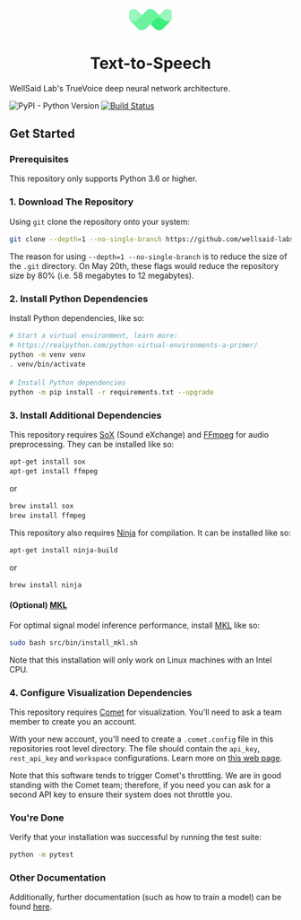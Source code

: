 <p align="center"><img width="15%" src="logo.png" /></p>

<h1 align="center">Text-to-Speech</h3>

WellSaid Lab's TrueVoice deep neural network architecture.

![PyPI - Python Version](https://img.shields.io/badge/python-3.6-blue.svg)
[![Build Status](https://travis-ci.com/wellsaid-labs/Text-to-Speech.svg?token=xKbC739Gn2ssU4AStE7z&branch=master)](https://travis-ci.com/wellsaid-labs/Text-to-Speech)

## Get Started

### Prerequisites

This repository only supports Python 3.6 or higher.

### 1. Download The Repository

Using `git` clone the repository onto your system:

```bash
git clone --depth=1 --no-single-branch https://github.com/wellsaid-labs/Text-to-Speech.git
```

The reason for using `--depth=1 --no-single-branch` is to reduce the size of the `.git` directory.
On May 20th, these flags would reduce the repository size by 80%
(i.e. 58 megabytes to 12 megabytes).

### 2. Install Python Dependencies

Install Python dependencies, like so:

```bash
# Start a virtual environment, learn more:
# https://realpython.com/python-virtual-environments-a-primer/
python -m venv venv
. venv/bin/activate

# Install Python dependencies
python -m pip install -r requirements.txt --upgrade
```

### 3. Install Additional Dependencies

This repository requires [SoX](http://sox.sourceforge.net/) (Sound eXchange) and
[FFmpeg](https://ffmpeg.org/) for audio preprocessing. They can be installed like so:

```bash
apt-get install sox
apt-get install ffmpeg
```

or

```bash
brew install sox
brew install ffmpeg
```

This repository also requires [Ninja](https://ninja-build.org/) for compilation. It can be
installed like so:

```bash
apt-get install ninja-build
```

or

```bash
brew install ninja
```

#### (Optional) [MKL](https://software.intel.com/en-us/mkl)

For optimal signal model inference performance, install [MKL](https://software.intel.com/en-us/mkl)
like so:

```bash
sudo bash src/bin/install_mkl.sh
```

Note that this installation will only work on Linux machines with an Intel CPU.

### 4. Configure Visualization Dependencies

This repository requires [Comet](https://www.comet.ml) for visualization. You'll need to ask
a team member to create you an account.

With your new account, you'll need to create a `.comet.config` file in this repositories root
level directory. The file should contain the `api_key`, `rest_api_key` and `workspace`
configurations. Learn more on
[this web page](https://www.comet.ml/docs/python-sdk/advanced/#python-configuration).

Note that this software tends to trigger Comet's throttling. We are in good standing
with the Comet team; therefore, if you need you can ask for a second API key to ensure their
system does not throttle you.

### You're Done

Verify that your installation was successful by running the test suite:

```bash
python -m pytest
```

### Other Documentation

Additionally, further documentation (such as how to train a model) can be found [here](docs/).
